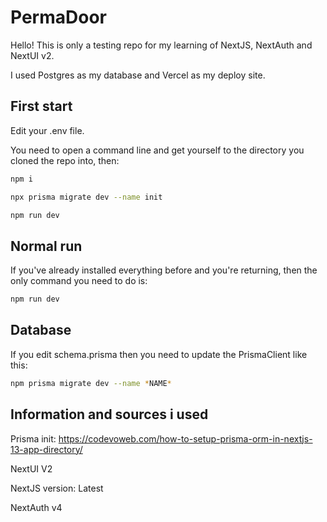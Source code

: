 # PermaDoor

Hello! This is only a testing repo for my learning of NextJS, NextAuth and NextUI v2.

I used Postgres as my database and Vercel as my deploy site.

## First start
Edit your .env file.

You need to open a command line and get yourself to the directory you cloned the repo into, then:
```bash
npm i

npx prisma migrate dev --name init

npm run dev
```

## Normal run
If you've already installed everything before and you're returning, then the only command you need to do is:
```bash
npm run dev
```

## Database
If you edit schema.prisma then you need to update the PrismaClient like this:
```bash
npm prisma migrate dev --name *NAME*
```

## Information and sources i used
Prisma init: https://codevoweb.com/how-to-setup-prisma-orm-in-nextjs-13-app-directory/

NextUI V2

NextJS version: Latest

NextAuth v4
